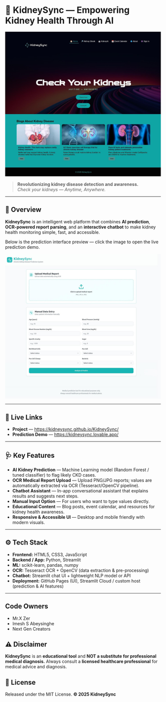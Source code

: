 # 🧬 KidneySync — Empowering Kidney Health Through AI

[![KidneySync Preview](./images/preview.png)](https://kidneysync.github.io/KidneySync/)

> **Revolutionizing kidney disease detection and awareness.**  
> *Check your kidneys — Anytime, Anywhere.*

---

## 🌟 Overview

**KidneySync** is an intelligent web platform that combines **AI prediction**, **OCR-powered report parsing**, and an **interactive chatbot** to make kidney health monitoring simple, fast, and accessible.

Below is the prediction interface preview — click the image to open the live prediction demo.

[![Prediction Interface — Click to Open](./images/preview-predict.png)](https://kidneysync.lovable.app/)

---

## 🚀 Live Links

- **Project** — https://kidneysync.github.io/KidneySync/  
- **Prediction Demo** — https://kidneysync.lovable.app/

---

## 🩺 Key Features

- **AI Kidney Prediction** — Machine Learning model (Random Forest / tuned classifier) to flag likely CKD cases.  
- **OCR Medical Report Upload** — Upload PNG/JPG reports; values are automatically extracted via OCR (Tesseract/OpenCV pipeline).  
- **Chatbot Assistant** — In-app conversational assistant that explains results and suggests next steps.  
- **Manual Input Option** — For users who want to type values directly.  
- **Educational Content** — Blog posts, event calendar, and resources for kidney health awareness.  
- **Responsive & Accessible UI** — Desktop and mobile friendly with modern visuals.

---

## ⚙️ Tech Stack

- **Frontend:** HTML5, CSS3, JavaScript  
- **Backend / App:** Python, Streamlit  
- **ML:** scikit-learn, pandas, numpy  
- **OCR:** Tesseract OCR + OpenCV (data extraction & pre-processing)  
- **Chatbot:** Streamlit chat UI + lightweight NLP model or API  
- **Deployment:** GitHub Pages (UI), Streamlit Cloud / custom host (prediction & AI features)

---

## Code Owners

- Mr.X Zer
- Imesh S Abeysinghe
- Next Gen Creators

## ⚠️ Disclaimer

**KidneySync** is an **educational tool** and **NOT a substitute for professional medical diagnosis.**
Always consult a **licensed healthcare professional** for medical advice and diagnosis.

## 📜 License

Released under the MIT License.
**© 2025 KidneySync**